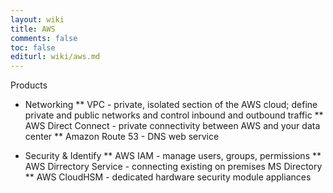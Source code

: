 ```yaml
---
layout: wiki
title: AWS
comments: false
toc: false
editurl: wiki/aws.md
---
```


Products

* Networking
** VPC - private, isolated section of the AWS cloud; define private and public networks and control inbound and outbound traffic
** AWS Direct Connect - private connectivity between AWS and your data center
** Amazon Route 53 - DNS web service

* Security & Identify
** AWS IAM - manage users, groups, permissions
** AWS Dirrectory Service - connecting existing on premises MS Directory
** AWS CloudHSM - dedicated hardware security module appliances

